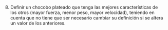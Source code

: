 8. Definir un chocobo plateado que tenga las mejores características de los otros (mayor fuerza, menor peso, mayor velocidad), teniendo en cuenta que no tiene que ser necesario cambiar su definición si se altera un valor de los anteriores.
